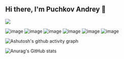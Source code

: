 ## Hi there, I'm Puchkov Andrey 👋
![](https://komarev.com/ghpvc/?username=annddreyy&color=dc143c)

<!--
**Annddreyy/Annddreyy** is a ✨ _special_ ✨ repository because its `README.md` (this file) appears on your GitHub profile.

Here are some ideas to get you started:

- 🔭 I’m currently working on ...
- 🌱 I’m currently learning ...
- 👯 I’m looking to collaborate on ...
- 🤔 I’m looking for help with ...
- 💬 Ask me about ...
- 📫 How to reach me: ...
- 😄 Pronouns: ...
- ⚡ Fun fact: ...
-->
![image](https://img.shields.io/badge/HTML5-E34F26?style=for-the-badge&logo=html5&logoColor=white)
![image](https://img.shields.io/badge/CSS3-1572B6?style=for-the-badge&logo=css3&logoColor=white)
![image](https://img.shields.io/badge/JavaScript-323330?style=for-the-badge&logo=javascript&logoColor=F7DF1E)
![image](https://img.shields.io/badge/Figma-F24E1E?style=for-the-badge&logo=figma&logoColor=white)
![image](https://img.shields.io/badge/Visual_Studio_Code-0078D4?style=for-the-badge&logo=visual%20studio%20code&logoColor=white)
![image](https://img.shields.io/badge/Python-FFD43B?style=for-the-badge&logo=python&logoColor=blue)

![Ashutosh's github activity graph](https://github-readme-activity-graph.vercel.app/graph?username=Annddreyy&theme=github-compact)

![Anurag's GitHub stats](https://github-readme-stats.vercel.app/api?username=annddreyy\&rank_icon=github\&show_icons=true\&title_color=blue\&icon_color=blue\&text_color=9f9f9f\&bg_color=151515\&ring_color=blue)
